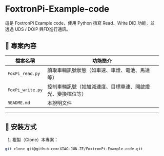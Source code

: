 # FoxtronPi-Example-code

這是 FoxtronPi Example code，使用 Python 撰寫 Read、Write DID 功能，並透過 UDS / DOIP 與FD進行通訊。

## 📁 專案內容

| 檔案名稱       | 功能簡介                     |
|----------------|------------------------------|
| `FoxPi_read.py`  | 讀取車輛訊號狀態（如車速、車燈、電池、馬達等） |
| `FoxPi_write.py` | 控制車輛訊號（如加減速度、目標車速、開啟燈光、變換檔位等）    |
| `README.md`     | 本說明文件                  |

---

## 🚀 安裝方式

1. 複製（Clone）本專案：
```bash
git clone git@github.com:XIAO-JUN-ZE/FoxtronPi-Example-code.git


